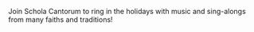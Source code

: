 Join Schola Cantorum to ring in the holidays with music and sing-alongs from many faiths and traditions!
